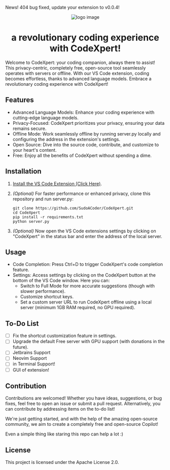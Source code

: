 News! 404 bug fixed, update your extension to  v0.0.4!
<p align="center">
   <img src="https://github.com/SudoACoder/CodeXpert/assets/58640233/cd8068fc-09d7-49dc-9091-61cf4fdefef3" alt="logo image"/>
   <h1 align="center">a revolutionary coding experience with CodeXpert!</h1>
</p>

Welcome to CodeXpert: your coding companion, always there to assist! This privacy-centric, completely free, open-source tool seamlessly operates with servers or offline. With our VS Code extension, coding becomes effortless, thanks to advanced language models. Embrace a revolutionary coding experience with CodeXpert!

## Features

- Advanced Language Models: Enhance your coding experience with cutting-edge language models.
- Privacy-Focused: CodeXpert prioritizes your privacy, ensuring your data remains secure.
- Offline Mode: Work seamlessly offline by running server.py locally and configuring the address in the extension's settings.
- Open Source: Dive into the source code, contribute, and customize to your heart's content.
- Free: Enjoy all the benefits of CodeXpert without spending a dime.

## Installation

1. [Install the VS Code Extension (Click Here)](https://marketplace.visualstudio.com/items?itemName=codexpert.codexpert).
2. *(Optional)* For faster performance or enhanced privacy, clone this repository and run server.py:
   
   ```
   git clone https://github.com/SudoACoder/CodeXpert.git
   cd CodeXpert
   pip install -r requirements.txt
   python server.py
   ```
3. *(Optional)* Now open the VS Code extensions settings by clicking on "CodeXpert" in the status bar and enter the address of the local server.

## Usage

- Code Completion: Press Ctrl+D to trigger CodeXpert's code completion feature.
- Settings: Access settings by clicking on the CodeXpert button at the bottom of the VS Code window. Here you can:
  - Switch to Full Mode for more accurate suggestions (though with slower performance).
  - Customize shortcut keys.
  - Set a custom server URL to run CodeXpert offline using a local server (minimum 1GB RAM required, no GPU required).

## To-Do List

- [ ] Fix the shortcut customization feature in settings.
- [ ] Upgrade the default Free server with GPU support (with donations in the future).
- [ ] Jetbrains Support
- [ ] Neovim Support
- [ ] in Terminal Support!
- [ ] GUI of extension!

## Contribution

Contributions are welcomed! Whether you have ideas, suggestions, or bug fixes, feel free to open an issue or submit a pull request. Alternatively, you can contribute by addressing items on the to-do list!

We're just getting started, and with the help of the amazing open-source community, we aim to create a completely free and open-source Copilot!

Even a simple thing like staring this repo can help a lot :)

## License

This project is licensed under the Apache License 2.0.
